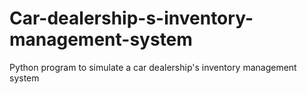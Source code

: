 # Car-dealership-s-inventory-management-system
Python program to simulate a car dealership's inventory management system
